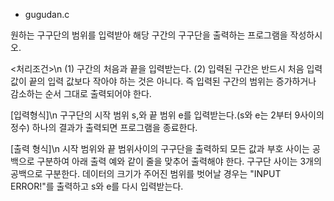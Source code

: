 
- gugudan.c

원하는 구구단의 범위를 입력받아 해당 구간의 구구단을 출력하는 프로그램을 작성하시오.

<처리조건>\n
(1) 구간의 처음과 끝을 입력받는다. 
(2) 입력된 구간은 반드시 처음 입력 값이 끝의 입력 값보다 작아야 하는 것은 아니다.
    즉 입력된 구간의 범위는 증가하거나 감소하는 순서 그대로 출력되어야 한다.

[입력형식]\n
구구단의 시작 범위 s,와 끝 범위 e를 입력받는다.(s와 e는 2부터 9사이의 정수) 
하나의 결과가 출력되면 프로그램을 종료한다.

[출력 형식]\n
시작 범위와 끝 범위사이의 구구단을 출력하되 모든 값과 부호 사이는 공백으로 구분하여 아래 출력 예와 같이 줄을 맞추어 출력해야 한다.
구구단 사이는 3개의 공백으로 구분한다. 
데이터의 크기가 주어진 범위를 벗어날 경우는 "INPUT ERROR!"를 출력하고 s와 e를 다시 입력받는다.
